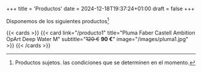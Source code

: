 +++
title = 'Productos'
date = 2024-12-18T19:37:24+01:00
draft = false
+++

Disponemos de los siguientes productos[^1]

[^1]: Productos sujetos. las condiciones que se determinen en el momento.

{{< cards >}}
  {{< card link="/producto1" title="Pluma Faber Castell Ambition OpArt Deep Water M" subtitle="~~120 €~~ **90 €**" image="/images/pluma1.jpg" >}}
{{< /cards >}}

